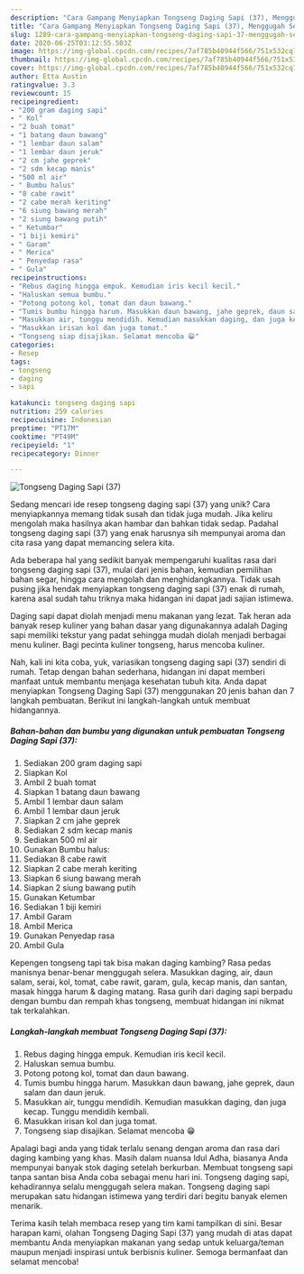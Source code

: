 ```yaml
---
description: "Cara Gampang Menyiapkan Tongseng Daging Sapi (37), Menggugah Selera"
title: "Cara Gampang Menyiapkan Tongseng Daging Sapi (37), Menggugah Selera"
slug: 1289-cara-gampang-menyiapkan-tongseng-daging-sapi-37-menggugah-selera
date: 2020-06-25T03:12:55.503Z
image: https://img-global.cpcdn.com/recipes/7af785b40944f566/751x532cq70/tongseng-daging-sapi-37-foto-resep-utama.jpg
thumbnail: https://img-global.cpcdn.com/recipes/7af785b40944f566/751x532cq70/tongseng-daging-sapi-37-foto-resep-utama.jpg
cover: https://img-global.cpcdn.com/recipes/7af785b40944f566/751x532cq70/tongseng-daging-sapi-37-foto-resep-utama.jpg
author: Etta Austin
ratingvalue: 3.3
reviewcount: 15
recipeingredient:
- "200 gram daging sapi"
- " Kol"
- "2 buah tomat"
- "1 batang daun bawang"
- "1 lembar daun salam"
- "1 lembar daun jeruk"
- "2 cm jahe geprek"
- "2 sdm kecap manis"
- "500 ml air"
- " Bumbu halus"
- "8 cabe rawit"
- "2 cabe merah keriting"
- "6 siung bawang merah"
- "2 siung bawang putih"
- " Ketumbar"
- "1 biji kemiri"
- " Garam"
- " Merica"
- " Penyedap rasa"
- " Gula"
recipeinstructions:
- "Rebus daging hingga empuk. Kemudian iris kecil kecil."
- "Haluskan semua bumbu."
- "Potong potong kol, tomat dan daun bawang."
- "Tumis bumbu hingga harum. Masukkan daun bawang, jahe geprek, daun salam dan daun jeruk."
- "Masukkan air, tunggu mendidih. Kemudian masukkan daging, dan juga kecap. Tunggu mendidih kembali."
- "Masukkan irisan kol dan juga tomat."
- "Tongseng siap disajikan. Selamat mencoba 😁"
categories:
- Resep
tags:
- tongseng
- daging
- sapi

katakunci: tongseng daging sapi 
nutrition: 259 calories
recipecuisine: Indonesian
preptime: "PT17M"
cooktime: "PT49M"
recipeyield: "1"
recipecategory: Dinner

---
```



![Tongseng Daging Sapi (37)](https://img-global.cpcdn.com/recipes/7af785b40944f566/751x532cq70/tongseng-daging-sapi-37-foto-resep-utama.jpg)

Sedang mencari ide resep tongseng daging sapi (37) yang unik? Cara menyiapkannya memang tidak susah dan tidak juga mudah. Jika keliru mengolah maka hasilnya akan hambar dan bahkan tidak sedap. Padahal tongseng daging sapi (37) yang enak harusnya sih mempunyai aroma dan cita rasa yang dapat memancing selera kita.

Ada beberapa hal yang sedikit banyak mempengaruhi kualitas rasa dari tongseng daging sapi (37), mulai dari jenis bahan, kemudian pemilihan bahan segar, hingga cara mengolah dan menghidangkannya. Tidak usah pusing jika hendak menyiapkan tongseng daging sapi (37) enak di rumah, karena asal sudah tahu triknya maka hidangan ini dapat jadi sajian istimewa.

Daging sapi dapat diolah menjadi menu makanan yang lezat. Tak heran ada banyak resep kuliner yang bahan dasar yang digunakannya adalah Daging sapi memiliki tekstur yang padat sehingga mudah diolah menjadi berbagai menu kuliner. Bagi pecinta kuliner tongseng, harus mencoba kuliner.


Nah, kali ini kita coba, yuk, variasikan tongseng daging sapi (37) sendiri di rumah. Tetap dengan bahan sederhana, hidangan ini dapat memberi manfaat untuk membantu menjaga kesehatan tubuh kita. Anda dapat menyiapkan Tongseng Daging Sapi (37) menggunakan 20 jenis bahan dan 7 langkah pembuatan. Berikut ini langkah-langkah untuk membuat hidangannya.

<!--inarticleads1-->

##### Bahan-bahan dan bumbu yang digunakan untuk pembuatan Tongseng Daging Sapi (37):

1. Sediakan 200 gram daging sapi
1. Siapkan  Kol
1. Ambil 2 buah tomat
1. Siapkan 1 batang daun bawang
1. Ambil 1 lembar daun salam
1. Ambil 1 lembar daun jeruk
1. Siapkan 2 cm jahe geprek
1. Sediakan 2 sdm kecap manis
1. Sediakan 500 ml air
1. Gunakan  Bumbu halus:
1. Sediakan 8 cabe rawit
1. Siapkan 2 cabe merah keriting
1. Siapkan 6 siung bawang merah
1. Siapkan 2 siung bawang putih
1. Gunakan  Ketumbar
1. Sediakan 1 biji kemiri
1. Ambil  Garam
1. Ambil  Merica
1. Gunakan  Penyedap rasa
1. Ambil  Gula


Kepengen tongseng tapi tak bisa makan daging kambing? Rasa pedas manisnya benar-benar menggugah selera. Masukkan daging, air, daun salam, serai, kol, tomat, cabe rawit, garam, gula, kecap manis, dan santan, masak hingga harum &amp; daging matang. Rasa gurih dari daging sapi berpadu dengan bumbu dan rempah khas tongseng, membuat hidangan ini nikmat tak terkalahkan. 

<!--inarticleads2-->

##### Langkah-langkah membuat Tongseng Daging Sapi (37):

1. Rebus daging hingga empuk. Kemudian iris kecil kecil.
1. Haluskan semua bumbu.
1. Potong potong kol, tomat dan daun bawang.
1. Tumis bumbu hingga harum. Masukkan daun bawang, jahe geprek, daun salam dan daun jeruk.
1. Masukkan air, tunggu mendidih. Kemudian masukkan daging, dan juga kecap. Tunggu mendidih kembali.
1. Masukkan irisan kol dan juga tomat.
1. Tongseng siap disajikan. Selamat mencoba 😁


Apalagi bagi anda yang tidak terlalu senang dengan aroma dan rasa dari daging kambing yang khas. Masih dalam nuansa Idul Adha, biasanya Anda mempunyai banyak stok daging setelah berkurban. Membuat tongseng sapi tanpa santan bisa Anda coba sebagai menu hari ini. Tongseng daging sapi, kehadirannya selalu menggugah selera makan. Tongseng daging sapi merupakan satu hidangan istimewa yang terdiri dari begitu banyak elemen menarik. 

Terima kasih telah membaca resep yang tim kami tampilkan di sini. Besar harapan kami, olahan Tongseng Daging Sapi (37) yang mudah di atas dapat membantu Anda menyiapkan makanan yang sedap untuk keluarga/teman maupun menjadi inspirasi untuk berbisnis kuliner. Semoga bermanfaat dan selamat mencoba!
